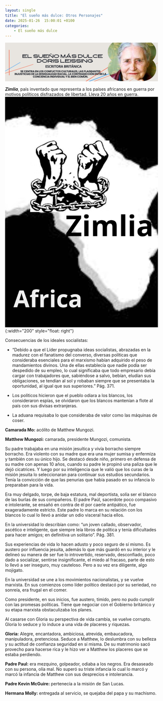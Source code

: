```yaml
---
layout: single
title: "El sueño más dulce: Otros Personajes"
date: 2025-01-26  15:00:01 +0100
categories: 
    - El sueño más dulce
---
```

![alt text](</assets/img/banner doris lessing.png>)

 
***Zimlia***, país inventado que representa a los países africanos en guerra por motivos políticos disfrazados de libertad. Lleva 20 años en guerra.
![alt text](</assets/img/africa.png>){:width="200" style="float: right"}
   
Consecuencias de los ideales socialistas:

-	“Debido a que el Líder propugnaba ideas socialistas, abrazadas en la madurez con el fanatismo del converso, diversas políticas que consideraba esenciales para el marxismo habían adquirido el peso de mandamientos divinos. Una de ellas establecía que nadie podía ser despedido de su empleo, lo cual significaba que todo empresario debía cargar con trabajadores que, sabiéndose a salvo, bebían, eludían sus obligaciones, se tendían al sol y robaban siempre que se presentaba la oportunidad, al igual que sus superiores.”  Pág. 371.

-	Los políticos hicieron que el pueblo odiara a los blancos, los consideraron espías, se olvidaron que los blancos mantenían a flote al país con sus divisas extranjeras.

-	La aduana requisaba lo que consideraba de valor como las máquinas de coser.

**Camarada Mo:**   acólito de Matthew Mungozi.

**Matthew Mungozi:**   camarada, presidente Mungozi, comunista.

Su padre trabajaba en una misión jesuítica y vivía borracho siempre borracho. Era violento con su madre que era una mujer sumisa y enfermiza y también con su único hijo. Se destacó desde niño, primero en defensa de su madre con apenas 10 años, cuando su padre le propinó una paliza que le dejó cicatrices. Y luego por su inteligencia que le valió que los curas de la misión jesuita lo seleccionaran para continuar sus estudios secundarios. Tenía la convicción de que las penurias que había pasado en su infancia lo preparaban para la vida.

Era muy delgado, torpe, de baja estatura, mal deportista, solía ser el blanco de las burlas de sus compañeros. El padre Paúl, sacerdote poco compasivo e intolerante, se ensañó en contra de él por caerle antipático, fue exageradamente estricto. Este padre lo marca en  su relación con los blancos lo cual lo llevó a anidar  un odio visceral hacia ellos.	

En la universidad lo describían como: “un joven callado, observador, ascético e inteligente, que siempre leía libros de política y tenía dificultades para hacer amigos; en definitiva un solitario”.  Pág. 381. 

Sus experiencias de vida lo hacen adusto y poco seguro de sí mismo. Es austero por influencia jesuita, además lo que más guardó en su interior y le delineó su manera de ser fue lo introvertido, reservado, desconfiado, poco dado a socializar, sentirse insignificante, el miedo al fracaso, parte de esto lo llevó a ser inseguro, muy cauteloso. Pero a su vez era diligente, algo mojigato. 

En la universidad se une a los movimientos nacionalistas, y se vuelve marxista. En sus comienzos como líder político destacó por su seriedad, no sonreía, era frugal en el comer. 

Como presidente, en sus inicios,  fue austero, tímido, pero no pudo cumplir con las promesas políticas. Tiene que negociar con el Gobierno británico y su etapa marxista obstaculizaba los planes. 

Al casarse con Gloria su perspectiva de vida cambia, se vuelve corrupto. Gloria lo seduce y lo induce a una vida de placeres y riquezas. 

**Gloria:**  Alegre, encantadora, ambiciosa, atrevida, embaucadora, manipuladora, pretenciosa. Seduce a Matthew, lo deslumbra con su belleza y su actitud de confianza seguridad en sí misma. De su matrimonio sacó provecho para hacerse rica y le hizo ver a Matthew los placeres que se estaba perdiendo.

**Padre Paul:**    era mezquino, golpeador, odiaba a los negros. Era desaseado con su persona, olía mal. No superó su triste infancia lo cual lo marcó y marcó la infancia de Matthew con sus desprecios e intolerancia.

**Padre Kevin McGuire:**    pertenecía a la misión de San Lucas.  

**Hermana Molly:**    entregada al servicio, se quejaba del papa y su machismo.


